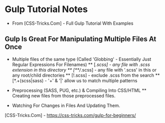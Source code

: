 # Gulp Tutorial Notes
* From [CSS-Tricks.Com] - Full Gulp Tutorial With Examples

## Gulp Is Great For Manipulating Multiple Files At Once
* Multiple files of the same type (Called 'Globbing' - Essentially Just Regular Expressions For Filenames)
** [*.scss] - any file with .scss extension in this directory
** [**/*.scss] - any file with '.scss' in this or any root/child directories
** [!<some-name>.scss] - exclude <some-name>.scss from the search
** [*.+(scss|sass) - '+' & '|' allow us to match multiple patterns

* Preprocessing (SASS, PUG, etc.) & Compiling Into CSS/HTML
** Creating new files from those preprocessed files.

* Watching For Changes in Files And Updating Them.












[CSS-Tricks.Com] - <https://css-tricks.com/gulp-for-beginners/>